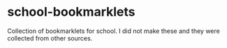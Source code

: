 # school-bookmarklets
Collection of bookmarklets for school. I did not make these and they were collected from other sources.
